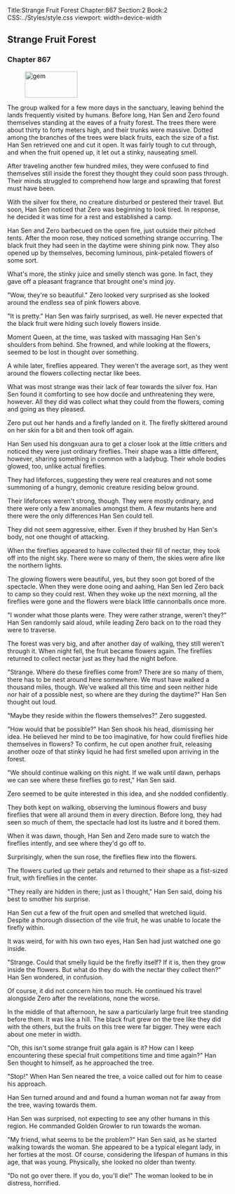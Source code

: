 Title:Strange Fruit Forest 
Chapter:867 
Section:2 
Book:2 
CSS:../Styles/style.css 
viewport: width=device-width
  
## Strange Fruit Forest
### Chapter 867 
<figure>
	<img src="../Images/gem.gif" alt="gem" id="gem" width="120" height="60" />
</figure>
  

  
  The group walked for a few more days in the sanctuary, leaving behind the lands frequently visited by humans. Before long, Han Sen and Zero found themselves standing at the eaves of a fruity forest. The trees there were about thirty to forty meters high, and their trunks were massive. Dotted among the branches of the trees were black fruits, each the size of a fist. Han Sen retrieved one and cut it open. It was fairly tough to cut through, and when the fruit opened up, it let out a stinky, nauseating smell.

After traveling another few hundred miles, they were confused to find themselves still inside the forest they thought they could soon pass through. Their minds struggled to comprehend how large and sprawling that forest must have been.

With the silver fox there, no creature disturbed or pestered their travel. But soon, Han Sen noticed that Zero was beginning to look tired. In response, he decided it was time for a rest and established a camp.

Han Sen and Zero barbecued on the open fire, just outside their pitched tents. After the moon rose, they noticed something strange occurring. The black fruit they had seen in the daytime were shining pink now. They also opened up by themselves, becoming luminous, pink-petaled flowers of some sort.

What's more, the stinky juice and smelly stench was gone. In fact, they gave off a pleasant fragrance that brought one's mind joy.

"Wow, they're so beautiful." Zero looked very surprised as she looked around the endless sea of pink flowers above.

"It is pretty." Han Sen was fairly surprised, as well. He never expected that the black fruit were hiding such lovely flowers inside.

Moment Queen, at the time, was tasked with massaging Han Sen's shoulders from behind. She frowned, and while looking at the flowers, seemed to be lost in thought over something.

A while later, fireflies appeared. They weren't the average sort, as they went around the flowers collecting nectar like bees.

What was most strange was their lack of fear towards the silver fox. Han Sen found it comforting to see how docile and unthreatening they were, however. All they did was collect what they could from the flowers, coming and going as they pleased.

Zero put out her hands and a firefly landed on it. The firefly skittered around on her skin for a bit and then took off again.

Han Sen used his dongxuan aura to get a closer look at the little critters and noticed they were just ordinary fireflies. Their shape was a little different, however, sharing something in common with a ladybug. Their whole bodies glowed, too, unlike actual fireflies.

They had lifeforces, suggesting they were real creatures and not some summoning of a hungry, demonic creature residing below ground.

Their lifeforces weren't strong, though. They were mostly ordinary, and there were only a few anomalies amongst them. A few mutants here and there were the only differences Han Sen could tell.

They did not seem aggressive, either. Even if they brushed by Han Sen's body, not one thought of attacking.

When the fireflies appeared to have collected their fill of nectar, they took off into the night sky. There were so many of them, the skies were afire like the northern lights.

The glowing flowers were beautiful, yes, but they soon got bored of the spectacle. When they were done ooing and aahing, Han Sen led Zero back to camp so they could rest. When they woke up the next morning, all the fireflies were gone and the flowers were black little cannonballs once more.

"I wonder what those plants were. They were rather strange, weren't they?" Han Sen randomly said aloud, while leading Zero back on to the road they were to traverse.

The forest was very big, and after another day of walking, they still weren't through it. When night fell, the fruit became flowers again. The fireflies returned to collect nectar just as they had the night before.

"Strange. Where do these fireflies come from? There are so many of them, there has to be nest around here somewhere. We must have walked a thousand miles, though. We've walked all this time and seen neither hide nor hair of a possible nest, so where are they during the daytime?" Han Sen thought out loud.

"Maybe they reside within the flowers themselves?" Zero suggested.

"How would that be possible?" Han Sen shook his head, dismissing her idea. He believed her mind to be too imaginative, for how could fireflies hide themselves in flowers? To confirm, he cut open another fruit, releasing another ooze of that stinky liquid he had first smelled upon arriving in the forest.

"We should continue walking on this night. If we walk until dawn, perhaps we can see where these fireflies go to rest," Han Sen said.

Zero seemed to be quite interested in this idea, and she nodded confidently.

They both kept on walking, observing the luminous flowers and busy fireflies that were all around them in every direction. Before long, they had seen so much of them, the spectacle had lost its lustre and it bored them.

When it was dawn, though, Han Sen and Zero made sure to watch the fireflies intently, and see where they'd go off to.

Surprisingly, when the sun rose, the fireflies flew into the flowers.

The flowers curled up their petals and returned to their shape as a fist-sized fruit, with fireflies in the center.

"They really are hidden in there; just as I thought," Han Sen said, doing his best to smother his surprise.

Han Sen cut a few of the fruit open and smelled that wretched liquid. Despite a thorough dissection of the vile fruit, he was unable to locate the firefly within.

It was weird, for with his own two eyes, Han Sen had just watched one go inside.

"Strange. Could that smelly liquid be the firefly itself? If it is, then they grow inside the flowers. But what do they do with the nectar they collect then?" Han Sen wondered, in confusion.

Of course, it did not concern him too much. He continued his travel alongside Zero after the revelations, none the worse.

In the middle of that afternoon, he saw a particularly large fruit tree standing before them. It was like a hill. The black fruit grew on the tree like they did with the others, but the fruits on this tree were far bigger. They were each about one meter in width.

"Oh, this isn't some strange fruit gala again is it? How can I keep encountering these special fruit competitions time and time again?" Han Sen thought to himself, as he approached the tree.

"Stop!" When Han Sen neared the tree, a voice called out for him to cease his approach.

Han Sen turned around and and found a human woman not far away from the tree, waving towards them.

Han Sen was surprised, not expecting to see any other humans in this region. He commanded Golden Growler to run towards the woman.

"My friend, what seems to be the problem?" Han Sen said, as he started walking towards the woman. She appeared to be a typical elegant lady, in her forties at the most. Of course, considering the lifespan of humans in this age, that was young. Physically, she looked no older than twenty.

"Do not go over there. If you do, you'll die!" The woman looked to be in distress, horrified.
